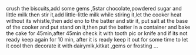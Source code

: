 crush the biscuits,add some gems ,5star chocolate,powdered sugar and little milk then stir it,add little-little milk while stiring it,let the cooker heat without its whistle,then add eno to the batter and stir it, put salt at the base of the cooker and put stand on it,then put the batter in a container and bake the cake for 45min,after 45min check it with tooth pic or knife and if its not ready keep again for 10 min, after it is ready  keep it out for some time to let it cool then decorate it with dairymlk,kitkat ,gems or frosting ...